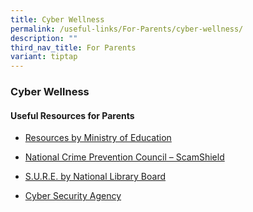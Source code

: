```yaml
---
title: Cyber Wellness
permalink: /useful-links/For-Parents/cyber-wellness/
description: ""
third_nav_title: For Parents
variant: tiptap
---
```

<h3>Cyber Wellness</h3>
<h4>Useful Resources for Parents</h4>
<ul>
<li>
<p><a href="https://www.moe.gov.sg/education-in-sg/our-programmes/cyber-wellness#:~:text=The%203%20Cyber%20Wellness%20Key,well%2Dbeing%20in%20the%20cyberspace." rel="noopener noreferrer nofollow" target="_blank">Resources by Ministry of Education</a>
</p>
</li>
<li>
<p><a href="https://www.scamshield.gov.sg/" rel="noopener noreferrer nofollow" target="_blank">National Crime Prevention Council – ScamShield</a>
</p>
</li>
<li>
<p><a href="https://sure.nlb.gov.sg/" rel="noopener noreferrer nofollow" target="_blank">S.U.R.E. by National Library Board</a>
</p>
</li>
<li>
<p><a href="https://www.csa.gov.sg/our-programmes/cybersecurity-outreach/sg-cyber-safe-students/reading-and-printable-materials/cyber-safety-interactive-handbook---activity-books" rel="noopener noreferrer nofollow" target="_blank">Cyber Security Agency</a>
</p>
</li>
</ul>
<p></p>